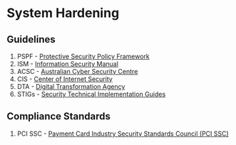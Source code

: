 # System Hardening

## Guidelines

1. PSPF - [Protective Security Policy Framework](https://www.protectivesecurity.gov.au/)
2. ISM - [Information Security Manual](https://www.cyber.gov.au/acsc/view-all-content/ism)
3. ACSC - [Australian Cyber Security Centre](https://www.cyber.gov.au/acsc/view-all-content/advice/guidelines-system-hardening)
4. CIS - [Center of Internet Security](https://www.cisecurity.org/cis-benchmarks/)
5. DTA -  [Digital Transformation Agency](https://www.dta.gov.au/our-projects/hardening-government-it-hgit-initiative)
6. STIGs - [Security Technical Implementation Guides](https://public.cyber.mil/stigs/)

## Compliance Standards

1. PCI SSC - [Payment Card Industry Security Standards Council (PCI SSC)](https://www.pcisecuritystandards.org/)
